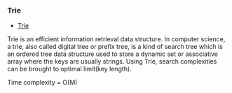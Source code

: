 ### Trie
- [Trie](Trie.cpp)

Trie is an efficient information retrieval data structure. In computer science, a trie, also called digital tree or prefix tree, is a kind of search tree which is an ordered tree data structure used to store a dynamic set or associative array where the keys are usually strings.  Using Trie, search complexities can be brought to optimal limit(key length).

Time complexity = O(M)


